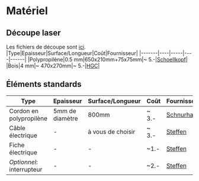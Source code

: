 # Matériel
## Découpe laser
Les fichiers de découpe sont [ici](/lasercut/decoupe.svg).
|Type|Epaisseur|Surface/Longueur|Coût|Fournisseur|
|-------|----|-----|----|------|
|Polypropilène|0.5 mm|650x210mm+75x75mm|~ 5.-|[Schoellkopf](http://www.schoellkopf.ch/2ue_fr.php?t=%3Cb%3EAXPRINT®+%7C+%3C%2Fb%3EPlaques+PP+&read_article=377)|
|Bois|4 mm|~ 470x270mm|~ 5.-|[HGC](https://:www.hgc.ch)|

## Éléments standards
|Type|Epaisseur|Surface/Longueur|Coût|Fournisseur|
|-------|----|-----|----|------|
|Cordon en polypropilène|5mm de diamètre|800mm|~ 3.-|[Schnurhaus](https://www.schnurhaus-onlineshop.de/epages/15508078.sf/de_DE/?ObjectPath=/Shops/15508078/Categories/%22Seil%2C%20Schnur%2C%20Reepschnur%22/%22ø%205mm%20Durchmesser%22)|
|Câble électrique|-|à vous de choisir|~ 3.-|[Steffen](https://www.steffen.ch/ArticleContentPageServlet?action=show&navstep=1&key=ARTIKELNR&value=02%20552%2010#/prettyPhotoSlide/0/)
|Fiche électrique|-|-|~1.-|[Steffen](https://www.steffen.ch/ArticleContentPageServlet?action=show&navstep=1&key=ARTIKELNR&value=14%206593)
|*Optionnel*: interrupteur|-|-|~2.-|[Steffen](https://www.steffen.ch/ProductContentPageServlet?key=GRUPPE&value=3195)
